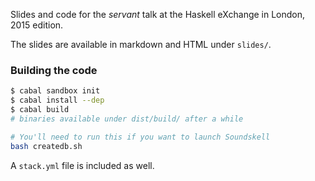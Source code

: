 Slides and code for the *servant* talk at the Haskell eXchange in London, 2015 edition.

The slides are available in markdown and HTML under `slides/`.

### Building the code

``` bash
$ cabal sandbox init
$ cabal install --dep
$ cabal build
# binaries available under dist/build/ after a while

# You'll need to run this if you want to launch Soundskell
bash createdb.sh
```

A `stack.yml` file is included as well.
